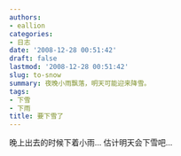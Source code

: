 ```yaml
---
authors:
- eallion
categories:
- 日志
date: '2008-12-28 00:51:42'
draft: false
lastmod: '2008-12-28 00:51:42'
slug: to-snow
summary: 夜晚小雨飘落，明天可能迎来降雪。
tags:
- 下雪
- 下雨
title: 要下雪了
---
```


晚上出去的时候下着小雨...
估计明天会下雪吧...
